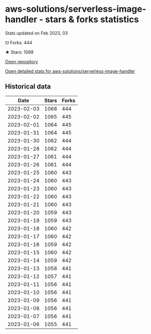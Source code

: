 # aws-solutions/serverless-image-handler - stars & forks statistics

Stats updated on Feb 2023, 03

☋ Forks: 444

★ Stars: 1068

[Open repository](https://github.com/aws-solutions/serverless-image-handler)

[Open detailed stats for aws-solutions/serverless-image-handler](https://reviewgithub.com/rep/aws-solutions/serverless-image-handler)

## Historical data
| Date | Stars | Forks |
|------|-------|-------|
| 2023-02-03 | 1068 | 444 | 
| 2023-02-02 | 1065 | 445 | 
| 2023-02-01 | 1064 | 445 | 
| 2023-01-31 | 1064 | 445 | 
| 2023-01-30 | 1062 | 444 | 
| 2023-01-28 | 1062 | 444 | 
| 2023-01-27 | 1061 | 444 | 
| 2023-01-26 | 1061 | 444 | 
| 2023-01-25 | 1060 | 443 | 
| 2023-01-24 | 1060 | 443 | 
| 2023-01-23 | 1060 | 443 | 
| 2023-01-22 | 1060 | 443 | 
| 2023-01-21 | 1060 | 443 | 
| 2023-01-20 | 1059 | 443 | 
| 2023-01-19 | 1059 | 443 | 
| 2023-01-18 | 1060 | 442 | 
| 2023-01-17 | 1060 | 442 | 
| 2023-01-16 | 1059 | 442 | 
| 2023-01-15 | 1060 | 442 | 
| 2023-01-14 | 1059 | 442 | 
| 2023-01-13 | 1058 | 441 | 
| 2023-01-12 | 1057 | 441 | 
| 2023-01-11 | 1056 | 441 | 
| 2023-01-10 | 1056 | 441 | 
| 2023-01-09 | 1056 | 441 | 
| 2023-01-08 | 1056 | 441 | 
| 2023-01-07 | 1056 | 441 | 
| 2023-01-06 | 1055 | 441 | 

